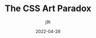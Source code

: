 ---
author: j9t
date: 2022-04-28
draft: true
permalink: false
tags:
  - css
  - art
  - html
  - quality
target_url: https://meiert.com/en/blog/the-css-art-paradox/
title: The CSS Art Paradox
---